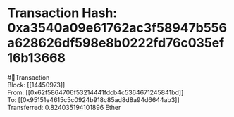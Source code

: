 
Transaction Hash: 0xa3540a09e61762ac3f58947b556a628626df598e8b0222fd76c035ef16b13668
====================================================================================
  
#💸Transaction  
Block: [[14450973]]  
From: [[0x62f5864706f53214441fdcb4c5364671245841bd]]  
To: [[0x95151e4615c5c0924b918c85ad8d8a94d6644ab3]]  
Transferred: 0.824035194101896 Ether